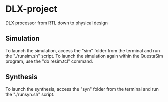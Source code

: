 # DLX-project
DLX processor from RTL down to physical design

## Simulation
To launch the simulation, access the "sim" folder from the terminal and run the "./runsim.sh" script.
To launch the simulation again within the QuestaSim program, use the "do resim.tcl" command.

## Synthesis
To launch the synthesis, access the "syn" folder from the terminal and run the "./runsyn.sh" script.
